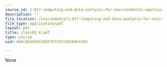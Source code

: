```yaml
---
course_id: 1-017-computing-and-data-analysis-for-environmental-applications-fall-2003
description: ''
file_location: /coursemedia/1-017-computing-and-data-analysis-for-environmental-applications-fall-2003/4d5c2b44bb535b575722fcb03b9afdd3_class03_4.pdf
file_type: application/pdf
layout: pdf
title: class03_4.pdf
type: course
uid: 4d5c2b44bb535b575722fcb03b9afdd3

---
```

None